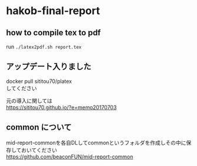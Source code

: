 # hakob-final-report
## how to compile tex to pdf
run `./latex2pdf.sh report.tex`

## アップデート入りました

docker pull sititou70/platex  
してください

元の導入に関しては  
https://sititou70.github.io/?e=memo20170703

## common について
mid-report-commonを各自DLしてcommonというフォルダを作成しその中に保存しておいてください  
https://github.com/beaconFUN/mid-report-common
